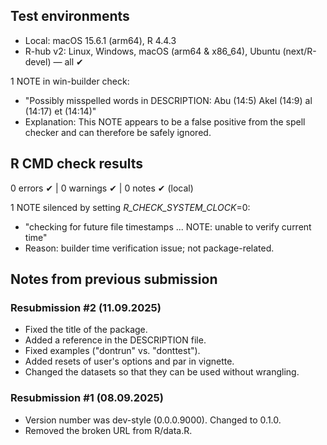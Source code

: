 ## Test environments

- Local: macOS 15.6.1 (arm64), R 4.4.3
- R-hub v2: Linux, Windows, macOS (arm64 & x86_64), Ubuntu (next/R-devel) — all ✔

1 NOTE in win-builder check:
- "Possibly misspelled words in DESCRIPTION:
  Abu (14:5)
  Akel (14:9)
  al (14:17)
  et (14:14)"
- Explanation: This NOTE appears to be a false positive from the spell checker and can therefore be safely ignored.

## R CMD check results

0 errors ✔ | 0 warnings ✔ | 0 notes ✔ (local)

1 NOTE silenced by setting _R_CHECK_SYSTEM_CLOCK_=0:
- "checking for future file timestamps ... NOTE: unable to verify current time"
- Reason: builder time verification issue; not package-related.

## Notes from previous submission

### Resubmission #2 (11.09.2025)

- Fixed the title of the package.
- Added a reference in the DESCRIPTION file.
- Fixed examples ("dontrun" vs. "donttest").
- Added resets of user's options and par in vignette.
- Changed the datasets so that they can be used without wrangling.

### Resubmission #1 (08.09.2025)

- Version number was dev-style (0.0.0.9000). Changed to 0.1.0.
- Removed the broken URL from R/data.R.

